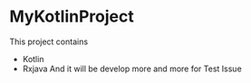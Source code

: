 # MyKotlinProject
This project contains 
* Kotlin 
* Rxjava 
And it will be develop more and more for Test Issue 
